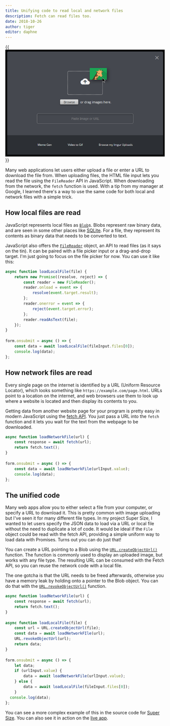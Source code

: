 ```yaml
---
title: Unifying code to read local and network files
description: Fetch can read files too.
date: 2018-10-26
author: tiger
editor: daphne
---
```


{{<img src="imgur-upload.png" alt="Imgur upload page with Browse button and input to paste URL">}}

Many web applications let users either upload a file or enter a URL to download the file from.
When uploading files, the HTML file input lets you read the file using the `FileReader` API in JavaScript.
When downloading from the network, the `fetch` function is used.
With a tip from my manager at Google, I learned there's a way to use the same code for both local and network files with a simple trick.

## How local files are read

JavaScript represents local files as [`Blob`](https://developer.mozilla.org/en-US/docs/Web/API/Blob)s.
Blobs represent raw binary data, and are seen in some other places like [SQLite](https://www.sqlite.org/datatype3.html#storage_classes_and_datatypes).
For a file, they represent its contents as binary data that needs to be converted to text.

JavaScript also offers the [`FileReader`](https://developer.mozilla.org/en-US/docs/Web/API/FileReader) object, an API to read files (as it says on the tin).
It can be paired with a file picker input or a drag-and-drop target.
I'm just going to focus on the file picker for now.
You can use it like this:

```js
async function loadLocalFile(file) {
    return new Promise((resolve, reject) => {
        const reader = new FileReader();
        reader.onload = event => {
            resolve(event.target.result);
        };
        reader.onerror = event => {
            reject(event.target.error);
        };
        reader.readAsText(file);
    });
}

form.onsubmit = async () => {
    const data = await loadLocalFile(fileInput.files[0]);
    console.log(data);
};
```

## How network files are read

Every single page on the internet is identified by a URL (Uniform Resource Locator), which looks something like `https://example.com/page.html`.
URLs point to a location on the internet, and web browsers use them to look up where a website is located and then display its contents to you.

Getting data from another website page for your program is pretty easy in modern JavaScript using the [fetch API](https://developer.mozilla.org/en-US/docs/Web/API/Fetch_API).
You just pass a URL into the `fetch` function and it lets you wait for the text from the webpage to be downloaded.

```js
async function loadNetworkFile(url) {
    const response = await fetch(url);
    return fetch.text();
}

form.onsubmit = async () => {
    const data = await loadNetworkFile(urlInput.value);
    console.log(data);
};
```

## The unified code

Many web apps allow you to either select a file from your computer, or specify a URL to download it.
This is pretty common with image uploading but I've seen it for many different file types.
In my project Super Size, I wanted to let users specify the JSON data to load via a URL or local file without the need to duplicate a lot of code.
It would be ideal if the `File` object could be read with the fetch API, providing a simple uniform way to load data with Promises.
Turns out you can do just that!

You can create a URL pointing to a Blob using the [`URL.createObjectUrl()`](https://developer.mozilla.org/en-US/docs/Web/API/URL/createObjectURL) function.
The function is commonly used to display an uploaded image, but works with any file type.
The resulting URL can be consumed with the Fetch API, so you can reuse the network code with a local file.

The one gotcha is that the URL needs to be freed afterwards, otherwise you have a memory leak by holding onto a pointer to the Blob object.
You can do that with the [`URL.revokeObjectUrl()`](https://developer.mozilla.org/en-US/docs/Web/API/URL/revokeObjectURL) function.

```js
async function loadNetworkFile(url) {
    const response = await fetch(url);
    return fetch.text();
}

async function loadLocalFile(file) {
    const url = URL.createObjectUrl(file);
    const data = await loadNetworkFIle(url);
    URL.revokeObjectUrl(url);
    return data;
}

form.onsubmit = async () => {
    let data;
    if (urlInput.value) {
        data = await loadNetworkFile(urlInput.value);
    } else {
        data = await loadLocalFile(fileInput.files[0]);
    }
  console.log(data);
};
```

You can see a more complex example of this in the source code for [Super Size](https://github.com/chromium/chromium/blob/1f4d773539f68280819ea8eea16e129f0f17dec1/tools/binary_size/libsupersize/static/tree-worker.js#L483).
You can also see it in action on the [live app](https://storage.googleapis.com/chrome-supersize/index.html).
